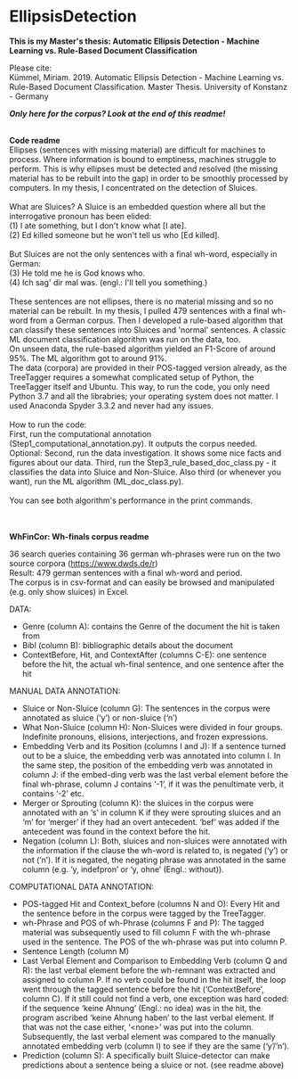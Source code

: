 # EllipsisDetection
**This is my Master's thesis: Automatic Ellipsis Detection - Machine Learning vs. Rule-Based Document Classification**


Please cite:<br/>
Kümmel, Miriam. 2019. Automatic Ellipsis Detection - Machine Learning vs. Rule-Based Document Classification. Master Thesis. University of Konstanz - Germany


***Only here for the corpus? Look at the end of this readme!***<br/><br/>

**Code readme**<br/>
Ellipses (sentences with missing material) are difficult for machines to process. Where information is bound to emptiness, machines struggle to perform. This is why ellipses must be detected and resolved (the missing material has to be rebuilt into the gap) in order to be smoothly processed by computers. In my thesis, I concentrated on the detection of Sluices. <br/> <br/>
What are Sluices? A Sluice is an embedded question where all but the interrogative pronoun has been elided: <br/>
(1) I ate something, but I don't know what [I ate]. <br/>
(2) Ed killed someone but he won't tell us who [Ed killed]. <br/> <br/>
But Sluices are not the only sentences with a final wh-word, especially in German: <br/>
(3) He told me he is God knows who. <br/>
(4) Ich sag' dir mal was. (engl.: I'll tell you something.) <br/> <br/>
These sentences are not ellipses, there is no material missing and so no material can be rebuilt.
In my thesis, I pulled 479 sentences with a final wh-word from a German corpus. Then I developed a rule-based algorithm that can classify these sentences into Sluices and 'normal' sentences. A classic ML document classification algorithm was run on the data, too. <br/>
On unseen data, the rule-based algorithm yielded an F1-Score of around 95%. The ML algorithm got to around 91%. <br/>
The data (corpora) are provided in their POS-tagged version already, as the TreeTagger requires a somewhat complicated setup of Python, the TreeTagger itself and Ubuntu. This way, to run the code, you only need Python 3.7 and all the librabries; your operating system does not matter. I used Anaconda Spyder 3.3.2 and never had any issues. <br/> <br/>
How to run the code: <br/>
First, run the computational annotation (Step1_computational_annotation.py). It outputs the corpus needed.
Optional: Second, run the data investigation. It shows some nice facts and figures about our data.
Third, run the Step3_rule_based_doc_class.py - it classifies the data into Sluice and Non-Sluice.
Also third (or whenever you want), run the ML algorithm (ML_doc_class.py). <br/> <br/>
You can see both algorithm's performance in the print commands.<br/><br/><br/>




**WhFinCor: Wh-finals corpus readme**<br/>

36 search queries containing 36 german wh-phrases were run on the two source corpora (https://www.dwds.de/r)<br/>
Result: 479 german sentences with a final wh-word and period.<br/>
The corpus is in csv-format and can easily be browsed and manipulated (e.g. only show sluices) in Excel.<br/>

DATA:<br/>
- Genre (column A): contains the Genre of the document the hit is taken from
- Bibl (column B): bibliographic details about the document
- ContextBefore, Hit, and ContextAfter (columns C-E): one sentence before the hit, the actual wh-final
	sentence, and one sentence after the hit

MANUAL DATA ANNOTATION: <br/>
- Sluice or Non-Sluice (column G): The sentences in the corpus were annotated as sluice (‘y’) or non-sluice (‘n’)
- What Non-Sluice (column H): Non-Sluices were divided in four groups. Indefinite pronouns, elisions, interjections, 
	and frozen expressions.
- Embedding Verb and its Position (columns I and J): If a sentence turned out to be a sluice, the embedding verb 
	was annotated into column I. In the same step, the position of the embedding verb was annotated in column J: 
	if the embed-ding verb was the last verbal element before the final wh-phrase, column J contains ‘-1’, 
	if it was the penultimate verb, it contains ‘-2’ etc.
- Merger or Sprouting (column K): the sluices in the corpus were annotated with an ‘s’ in column K if they were 
	sprouting sluices and an ‘m’ for ‘merger’ if they had an overt antecedent. ‘bef’ was added if the antecedent 
	was found in the context before the hit.
- Negation (column L): Both, sluices and non-sluices were annotated with the information if the clause the 
	wh-word is related to, is negated (‘y’) or not (‘n’). If it is negated, the negating phrase was annotated in 
	the same column (e.g. ‘y, indefpron’ or ‘y, ohne’ (Engl.: without)).
	
COMPUTATIONAL DATA ANNOTATION: <br/>
- POS-tagged Hit and Context_before (columns N and O): Every Hit and the sentence before in the corpus were tagged
	by the TreeTagger.
- wh-Phrase and POS of wh-Phrase (columns F and P): The tagged material was subsequently used to fill column F with 
	the wh-phrase used in the sentence. The POS of the wh-phrase was put into column P.
- Sentence Length (column M)
- Last Verbal Element and Comparison to Embedding Verb (column Q and R): the last verbal element before the wh-remnant 
	was extracted and assigned to column P. If no verb could be found in the hit itself, the loop went through the 
	tagged sentence before the hit (‘ContextBefore’, column C). If it still could not find a verb, one exception 
	was hard coded: if the sequence ‘keine Ahnung’ (Engl.: no idea) was in the hit, the program ascribed ‘keine Ahnung 
	haben’ to the last verbal element. If that was not the case either, ‘\<none\>’ was put into the column. Subsequently, 
	the last verbal element was compared to the manually annotated embedding verb (column I) to see if they are the 
	same (‘y’/’n’).
- Prediction (column S): A specifically built Sluice-detector can make predictions about a sentence being a sluice 
	or not. (see readme above)




